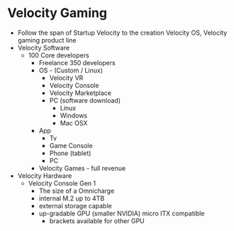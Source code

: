 # Velocity Gaming

- Follow the span of Startup Velocity to the creation Velocity OS, Velocity gaming product line
- Velocity Software
    - 100 Core developers
        - Freelance 350 developers
        - OS - (Custom / Linux)
            - Velocity VR
            - Velocity Console
            - Velocity Marketplace
            - PC (software download)
                - Linux
                - Windows
                - Mac OSX
        - App
            - Tv
            - Game Console
            - Phone (tablet)
            - PC
        - Velocity Games - full revenue
- Velocity Hardware
    - Velocity Console Gen 1
        - The size of a Omnicharge
        - internal M.2 up to 4TB
        - external storage capable
        - up-gradable GPU (smaller NVIDIA) micro ITX compatible
            - brackets available for other GPU